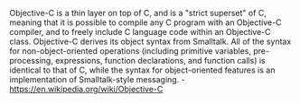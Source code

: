 Objective-C is a thin layer on top of C, and is a "strict superset" of C, meaning that it is possible to compile any C program with an Objective-C compiler, and to freely include C language code within an Objective-C class. Objective-C derives its object syntax from Smalltalk. All of the syntax for non-object-oriented operations (including primitive variables, pre-processing, expressions, function declarations, and function calls) is identical to that of C, while the syntax for object-oriented features is an implementation of Smalltalk-style messaging. - https://en.wikipedia.org/wiki/Objective-C
